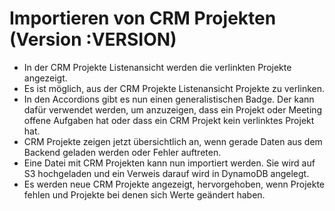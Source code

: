 # Importieren von CRM Projekten (Version :VERSION)

- In der CRM Projekte Listenansicht werden die verlinkten Projekte angezeigt.
- Es ist möglich, aus der CRM Projekte Listenansicht Projekte zu verlinken.
- In den Accordions gibt es nun einen generalistischen Badge. Der kann dafür verwendet werden, um anzuzeigen, dass ein Projekt oder Meeting offene Aufgaben hat oder dass ein CRM Projekt kein verlinktes Projekt hat.
- CRM Projekte zeigen jetzt übersichtlich an, wenn gerade Daten aus dem Backend geladen werden oder Fehler auftreten.
- Eine Datei mit CRM Projekten kann nun importiert werden. Sie wird auf S3 hochgeladen und ein Verweis darauf wird in DynamoDB angelegt.
- Es werden neue CRM Projekte angezeigt, hervorgehoben, wenn Projekte fehlen und Projekte bei denen sich Werte geändert haben.
